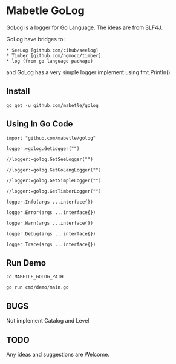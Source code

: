 Mabetle GoLog
=============

GoLog is a logger for Go Language. The ideas are from SLF4J.

GoLog have bridges to:

	* SeeLog [github.com/cihub/seelog]
	* Timber [github.com/ngmoco/timber]
	* log (from go language package)

and GoLog has a very simple logger implement using fmt.Println()


Install
------

	go get -u github.com/mabetle/golog


Using In Go Code
----------------


	import "github.com/mabetle/golog"

	logger:=golog.GetLogger("")

	//logger:=golog.GetSeeLogger("")

	//logger:=golog.GetGoLangLogger("")
		
	//logger:=golog.GetSimpleLogger("")

	//logger:=golog.GetTimberLogger("")

	logger.Info(args ...interface{})

	logger.Error(args ...interface{})

	logger.Warn(args ...interface{})

	logger.Debug(args ...interface{})

	logger.Trace(args ...interface{})


Run Demo
-------

	cd MABETLE_GOLOG_PATH

	go run cmd/demo/main.go


BUGS
----
Not implement Catalog and Level 

TODO
----
Any ideas and suggestions are Welcome.


